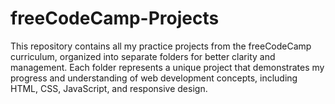 # freeCodeCamp-Projects
This repository contains all my practice projects from the freeCodeCamp curriculum, organized into separate folders for better clarity and management. Each folder represents a unique project that demonstrates my progress and understanding of web development concepts, including HTML, CSS, JavaScript, and responsive design.
